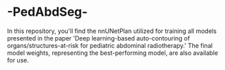 # -PedAbdSeg-
In this repository, you'll find the nnUNetPlan utilized for training all models presented in the paper 'Deep learning-based auto-contouring of organs/structures-at-risk for pediatric abdominal radiotherapy.' The final model weights, representing the best-performing model, are also available for use. 

